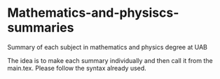 # Mathematics-and-physiscs-summaries
Summary of each subject in mathematics and physics degree at UAB

The idea is to make each summary individually and then call it from the main.tex. 
Please follow the syntax already used.
